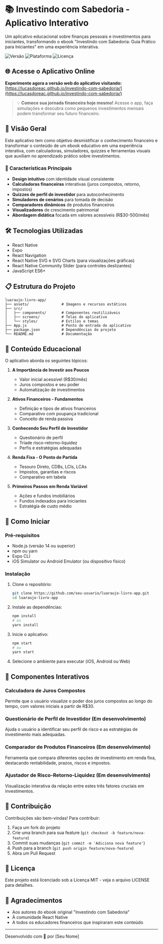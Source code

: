 # 📚 Investindo com Sabedoria - Aplicativo Interativo

Um aplicativo educacional sobre finanças pessoais e investimentos para iniciantes, transformando o ebook "Investindo com Sabedoria: Guia Prático para Iniciantes" em uma experiência interativa.

![Versão](https://img.shields.io/badge/versão-1.0.0-blue)
![Plataforma](https://img.shields.io/badge/plataforma-iOS%20%7C%20Android-green)
![Licença](https://img.shields.io/badge/licença-MIT-orange)

## 🌐 Acesse o Aplicativo Online

**Experimente agora a versão web do aplicativo visitando:**
[https://lucasdoreac.github.io/investindo-com-sabedoria/](https://lucasdoreac.github.io/investindo-com-sabedoria/)

> 💡 **Comece sua jornada financeira hoje mesmo!** Acesse o app, faça simulações e descubra como pequenos investimentos mensais podem transformar seu futuro financeiro.

## 📱 Visão Geral

Este aplicativo tem como objetivo desmistificar o conhecimento financeiro e transformar o conteúdo de um ebook educativo em uma experiência interativa, com calculadoras, simuladores, quizzes e ferramentas visuais que auxiliam no aprendizado prático sobre investimentos.

### 🔑 Características Principais

- **Design intuitivo** com identidade visual consistente
- **Calculadoras financeiras** interativas (juros compostos, retorno, impostos)
- **Quizzes de perfil de investidor** para autoconhecimento
- **Simuladores de cenários** para tomada de decisão
- **Comparadores dinâmicos** de produtos financeiros
- **Visualizadores** de crescimento patrimonial
- **Abordagem didática** focada em valores acessíveis (R$30-500/mês)

## 🛠️ Tecnologias Utilizadas

- React Native
- Expo
- React Navigation
- React Native SVG e SVG Charts (para visualizações gráficas)
- React Native Community Slider (para controles deslizantes)
- JavaScript ES6+

## 📋 Estrutura do Projeto

```
luaraujo-livro-app/
├── assets/               # Imagens e recursos estáticos
├── src/
│   ├── components/       # Componentes reutilizáveis
│   ├── screens/          # Telas do aplicativo
│   └── styles/           # Estilos e temas
├── App.js                # Ponto de entrada do aplicativo
├── package.json          # Dependências do projeto
└── README.md             # Documentação
```

## 📖 Conteúdo Educacional

O aplicativo aborda os seguintes tópicos:

1. **A Importância de Investir aos Poucos**
   - Valor inicial acessível (R$30/mês)
   - Juros compostos e seu poder
   - Automatização de investimentos

2. **Ativos Financeiros - Fundamentos**
   - Definição e tipos de ativos financeiros
   - Comparativo com poupança tradicional
   - Conceito de renda passiva

3. **Conhecendo Seu Perfil de Investidor**
   - Questionário de perfil
   - Tríade risco-retorno-liquidez
   - Perfis e estratégias adequadas

4. **Renda Fixa - O Ponto de Partida**
   - Tesouro Direto, CDBs, LCIs, LCAs
   - Impostos, garantias e riscos
   - Comparativo em tabela

5. **Primeiros Passos em Renda Variável**
   - Ações e fundos imobiliários
   - Fundos indexados para iniciantes
   - Estratégia de custo médio

## 🚀 Como Iniciar

### Pré-requisitos

- Node.js (versão 14 ou superior)
- npm ou yarn
- Expo CLI
- iOS Simulator ou Android Emulator (ou dispositivo físico)

### Instalação

1. Clone o repositório:
   ```bash
   git clone https://github.com/seu-usuario/luaraujo-livro-app.git
   cd luaraujo-livro-app
   ```

2. Instale as dependências:
   ```bash
   npm install
   # ou
   yarn install
   ```

3. Inicie o aplicativo:
   ```bash
   npm start
   # ou
   yarn start
   ```

4. Selecione o ambiente para executar (iOS, Android ou Web)

## 🎯 Componentes Interativos

### Calculadora de Juros Compostos

Permite que o usuário visualize o poder dos juros compostos ao longo do tempo, com valores iniciais a partir de R$30.

### Questionário de Perfil de Investidor (Em desenvolvimento)

Ajuda o usuário a identificar seu perfil de risco e as estratégias de investimento mais adequadas.

### Comparador de Produtos Financeiros (Em desenvolvimento)

Ferramenta que compara diferentes opções de investimento em renda fixa, destacando rentabilidade, prazos, riscos e impostos.

### Ajustador de Risco-Retorno-Liquidez (Em desenvolvimento)

Visualização interativa da relação entre estes três fatores cruciais em investimentos.

## 👥 Contribuição

Contribuições são bem-vindas! Para contribuir:

1. Faça um fork do projeto
2. Crie uma branch para sua feature (`git checkout -b feature/nova-feature`)
3. Commit suas mudanças (`git commit -m 'Adiciona nova feature'`)
4. Push para a branch (`git push origin feature/nova-feature`)
5. Abra um Pull Request

## 📄 Licença

Este projeto está licenciado sob a Licença MIT - veja o arquivo LICENSE para detalhes.

## 🙏 Agradecimentos

- Aos autores do ebook original "Investindo com Sabedoria"
- À comunidade React Native
- A todos os educadores financeiros que inspiraram este conteúdo

---

Desenvolvido com 💙 por [Seu Nome]